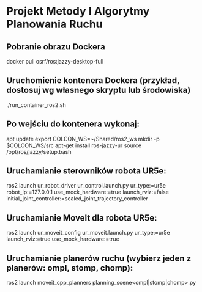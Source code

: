# Projekt Metody I Algorytmy Planowania Ruchu
## Pobranie obrazu Dockera
docker pull osrf/ros:jazzy-desktop-full

## Uruchomienie kontenera Dockera (przykład, dostosuj wg własnego skryptu lub środowiska)
./run_container_ros2.sh

## Po wejściu do kontenera wykonaj:
apt update
export COLCON_WS=~/Shared/ros2_ws
mkdir -p $COLCON_WS/src
apt-get install ros-jazzy-ur
source /opt/ros/jazzy/setup.bash

## Uruchamianie sterowników robota UR5e:
ros2 launch ur_robot_driver ur_control.launch.py ur_type:=ur5e robot_ip:=127.0.0.1 use_mock_hardware:=true launch_rviz:=false initial_joint_controller:=scaled_joint_trajectory_controller

## Uruchamianie MoveIt dla robota UR5e:
ros2 launch ur_moveit_config ur_moveit.launch.py ur_type:=ur5e launch_rviz:=true use_mock_hardware:=true

## Uruchamianie planerów ruchu (wybierz jeden z planerów: ompl, stomp, chomp):
ros2 launch moveit_cpp_planners planning_scene<ompl|stomp|chomp>.py

